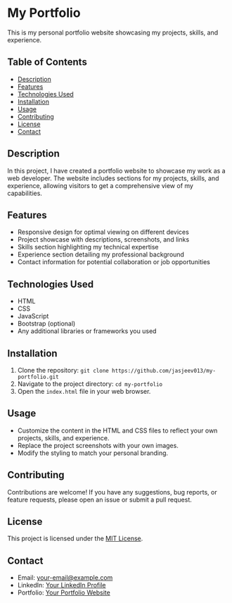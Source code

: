 # My Portfolio

This is my personal portfolio website showcasing my projects, skills, and experience.

## Table of Contents

- [Description](#description)
- [Features](#features)
- [Technologies Used](#technologies-used)
- [Installation](#installation)
- [Usage](#usage)
- [Contributing](#contributing)
- [License](#license)
- [Contact](#contact)

## Description

In this project, I have created a portfolio website to showcase my work as a web developer. The website includes sections for my projects, skills, and experience, allowing visitors to get a comprehensive view of my capabilities.

## Features

- Responsive design for optimal viewing on different devices
- Project showcase with descriptions, screenshots, and links
- Skills section highlighting my technical expertise
- Experience section detailing my professional background
- Contact information for potential collaboration or job opportunities

## Technologies Used

- HTML
- CSS
- JavaScript
- Bootstrap (optional)
- Any additional libraries or frameworks you used

## Installation

1. Clone the repository: `git clone https://github.com/jasjeev013/my-portfolio.git`
2. Navigate to the project directory: `cd my-portfolio`
3. Open the `index.html` file in your web browser.

## Usage

- Customize the content in the HTML and CSS files to reflect your own projects, skills, and experience.
- Replace the project screenshots with your own images.
- Modify the styling to match your personal branding.

## Contributing

Contributions are welcome! If you have any suggestions, bug reports, or feature requests, please open an issue or submit a pull request.

## License

This project is licensed under the [MIT License](LICENSE).

## Contact

- Email: your-email@example.com
- LinkedIn: [Your LinkedIn Profile](https://www.linkedin.com/in/your-profile)
- Portfolio: [Your Portfolio Website](https://www.your-portfolio.com)